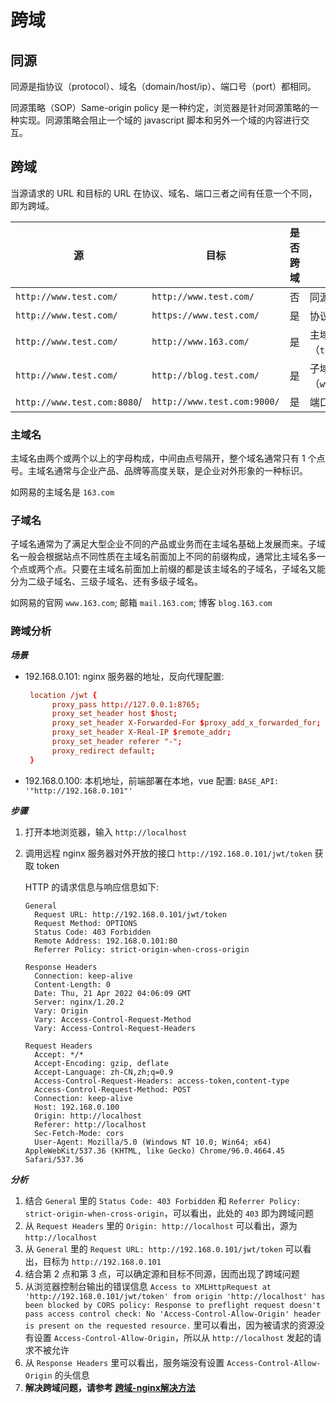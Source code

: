 # 跨域

## 同源

同源是指协议（protocol）、域名（domain/host/ip）、端口号（port）都相同。

同源策略（SOP）Same-origin policy 是一种约定，浏览器是针对同源策略的一种实现。同源策略会阻止一个域的 javascript 脚本和另外一个域的内容进行交互。

## 跨域

当源请求的 URL 和目标的 URL 在协议、域名、端口三者之间有任意一个不同，即为跨域。

|源|目标|是否跨域|原因|
|--|--|--|--|
|```http://www.test.com/```|```http://www.test.com/```|否|同源（协议、域名、端口号相同）|
|```http://www.test.com/```|```https://www.test.com/```|是|协议不同（http/https）|
|```http://www.test.com/```|```http://www.163.com/```|是|主域名不同（```test.com```/```baidu.com```）|
|```http://www.test.com/```|```http://blog.test.com/```|是|子域名不同（```www.test.com```/```blog.test.com```）|
|```http://www.test.com:8080```/|```http://www.test.com:9000/```|是|端口号不同（8080/9000）|

### 主域名

主域名由两个或两个以上的字母构成，中间由点号隔开，整个域名通常只有 1 个点号。主域名通常与企业产品、品牌等高度关联，是企业对外形象的一种标识。

如网易的主域名是 ```163.com```

### 子域名

子域名通常为了满足大型企业不同的产品或业务而在主域名基础上发展而来。子域名一般会根据站点不同性质在主域名前面加上不同的前缀构成，通常比主域名多一个点或两个点。只要在主域名前面加上前缀的都是该主域名的子域名，子域名又能分为二级子域名、三级子域名、还有多级子域名。

如网易的官网 ```www.163.com```; 邮箱 ```mail.163.com```; 博客 ```blog.163.com```

### 跨域分析

***场景***

- 192.168.0.101: nginx 服务器的地址，反向代理配置:
   ```conf
    location /jwt {
         proxy_pass http://127.0.0.1:8765;
         proxy_set_header host $host;
         proxy_set_header X-Forwarded-For $proxy_add_x_forwarded_for;
         proxy_set_header X-Real-IP $remote_addr;
         proxy_set_header referer "-";
         proxy_redirect default;
    }
   ```
- 192.168.0.100: 本机地址，前端部署在本地，vue 配置: ```BASE_API: '"http://192.168.0.101"'```

***步骤***

1. 打开本地浏览器，输入 ```http://localhost```
2. 调用远程 nginx 服务器对外开放的接口 ```http://192.168.0.101/jwt/token``` 获取 token

   HTTP 的请求信息与响应信息如下:

   ```
   General
     Request URL: http://192.168.0.101/jwt/token
     Request Method: OPTIONS
     Status Code: 403 Forbidden
     Remote Address: 192.168.0.101:80
     Referrer Policy: strict-origin-when-cross-origin

   Response Headers
     Connection: keep-alive
     Content-Length: 0
     Date: Thu, 21 Apr 2022 04:06:09 GMT
     Server: nginx/1.20.2
     Vary: Origin
     Vary: Access-Control-Request-Method
     Vary: Access-Control-Request-Headers

   Request Headers
     Accept: */*
     Accept-Encoding: gzip, deflate
     Accept-Language: zh-CN,zh;q=0.9
     Access-Control-Request-Headers: access-token,content-type
     Access-Control-Request-Method: POST
     Connection: keep-alive
     Host: 192.168.0.100
     Origin: http://localhost
     Referer: http://localhost
     Sec-Fetch-Mode: cors
     User-Agent: Mozilla/5.0 (Windows NT 10.0; Win64; x64) AppleWebKit/537.36 (KHTML, like Gecko) Chrome/96.0.4664.45 Safari/537.36
   ```

***分析***

1. 结合 ```General``` 里的 ```Status Code: 403 Forbidden``` 和 ```Referrer Policy: strict-origin-when-cross-origin```，可以看出，此处的 ```403``` 即为跨域问题
2. 从 ```Request Headers``` 里的 ```Origin: http://localhost``` 可以看出，源为 ```http://localhost```
3. 从 ```General``` 里的 ```Request URL: http://192.168.0.101/jwt/token``` 可以看出，目标为 ```http://192.168.0.101```
4. 结合第 2 点和第 3 点，可以确定源和目标不同源，因而出现了跨域问题
5. 从浏览器控制台输出的错误信息 ```Access to XMLHttpRequest at 'http://192.168.0.101/jwt/token' from origin 'http://localhost' has been blocked by CORS policy: Response to preflight request doesn't pass access control check: No 'Access-Control-Allow-Origin' header is present on the requested resource.``` 里可以看出，因为被请求的资源没有设置 ```Access-Control-Allow-Origin```，所以从 ```http://localhost``` 发起的请求不被允许
6. 从 ```Response Headers``` 里可以看出，服务端没有设置 ```Access-Control-Allow-Origin``` 的头信息
7. **解决跨域问题，请参考 [跨域-nginx解决方法](./%E8%B7%A8%E5%9F%9F-nginx%E8%A7%A3%E5%86%B3%E6%96%B9%E6%B3%95.md '跨域-nginx解决方法')**
